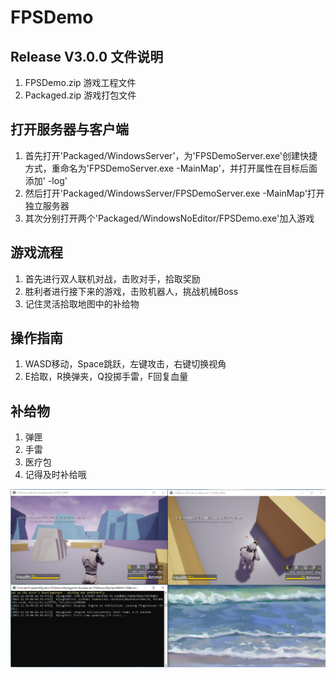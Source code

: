 ﻿# FPSDemo
## Release V3.0.0 文件说明
1. FPSDemo.zip 游戏工程文件
2. Packaged.zip 游戏打包文件
## 打开服务器与客户端
1. 首先打开'Packaged/WindowsServer'，为'FPSDemoServer.exe'创建快捷方式，重命名为'FPSDemoServer.exe -MainMap'，并打开属性在目标后面添加' -log'
2. 然后打开'Packaged/WindowsServer/FPSDemoServer.exe -MainMap'打开独立服务器
3. 其次分别打开两个'Packaged/WindowsNoEditor/FPSDemo.exe'加入游戏
## 游戏流程
1. 首先进行双人联机对战，击败对手，拾取奖励
2. 胜利者进行接下来的游戏，击败机器人，挑战机械Boss
3. 记住灵活拾取地图中的补给物
## 操作指南
1. WASD移动，Space跳跃，左键攻击，右键切换视角
2. E拾取，R换弹夹，Q投掷手雷，F回复血量
## 补给物
1. 弹匣
2. 手雷
3. 医疗包
4. 记得及时补给哦

![img](doc/img.png)